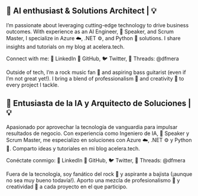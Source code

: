## 🤖 AI enthusiast & Solutions Architect | 💡
I’m passionate about leveraging cutting-edge technology to drive business outcomes. With experience as an AI Engineer, 🎤 Speaker, and Scrum Master, I specialize in Azure ☁️, .NET ⚙️, and Python 🐍 solutions. I share insights and tutorials on my blog at acelera.tech.

Connect with me:
🔗 LinkedIn
🐙 GitHub, 🐦 Twitter, 🧵 Threads: @dfmera

Outside of tech, I’m a rock music fan 🎸 and aspiring bass guitarist (even if I’m not great yet!).
I bring a blend of professionalism 💼 and creativity 🎨 to every project I tackle.

## 🤖 Entusiasta de la IA y Arquitecto de Soluciones | 💡
Apasionado por aprovechar la tecnología de vanguardia para impulsar resultados de negocio. Con experiencia como Ingeniero de IA, 🎤 Speaker y Scrum Master, me especializo en soluciones con Azure ☁️, .NET ⚙️ y Python 🐍. Comparto ideas y tutoriales en mi blog acelera.tech.

Conéctate conmigo:
🔗 LinkedIn
🐙 GitHub, 🐦 Twitter, 🧵 Threads: @dfmera

Fuera de la tecnología, soy fanático del rock 🎸 y aspirante a bajista (¡aunque no sea muy bueno todavía!).
Aporto una mezcla de profesionalismo 💼 y creatividad 🎨 a cada proyecto en el que participo.
